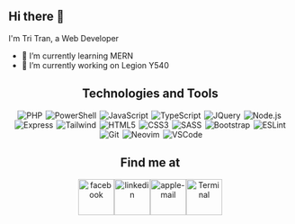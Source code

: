 ## Hi there 👋

I'm Tri Tran, a Web Developer

- 🌱 I’m currently learning MERN
- 🔭 I’m currently working on Legion Y540

<h2 align="center">Technologies and Tools</h2>

<div style="display: flex; justify-content: center; margin: 0 auto; flex-wrap: wrap;">
    <span style="margin-right: 3px;"><img src="https://img.shields.io/badge/PHP-282C34?logo=php&logoColor=777BB4" title="PHP" /></span>
    <span style="margin: 0 3px;"><img src="https://img.shields.io/badge/PowerShell-282C34?logo=powershell&logoColor=5391FE" title="PowerShell" /></span>
    <span style="margin: 0 3px;"><img src="https://img.shields.io/badge/JavaScript-282C34?logo=javascript&logoColor=F7DF1E" title="JavaScript" /></span>
    <span style="margin: 0 3px;"><img src="https://img.shields.io/badge/TypeScript-282C34?logo=typescript&logoColor=3178C6" title="TypeScript" /></span>
    <span style="margin: 0 3px;"><img src="https://img.shields.io/badge/JQuery-282C34?logo=jquery&logoColor=0769AD" title="JQuery" /></span>
    <span style="margin: 0 3px;"><img src="https://img.shields.io/badge/Node.js-282C34?logo=node.js&logoColor=00F200" title="Node.js" /></span>
    <span style="margin: 0 3px;"><img src="https://img.shields.io/badge/Express-282C34?logo=express&logoColor=FFFFFF" title="Express" /></span>
    <span style="margin: 0 3px;"><img src="https://img.shields.io/badge/Tailwind%20CSS-282C34?logo=tailwind-css&logoColor=38B2AC" title="Tailwind" /></span>
    <span style="margin: 0 3px;"><img src="https://img.shields.io/badge/HTML5-282C34?logo=html5&logoColor=E34F26" title="HTML5" /></span>
    <span style="margin: 0 3px;"><img src="https://img.shields.io/badge/CSS3-282C34?logo=css3&logoColor=1572B6" title="CSS3" /></span>
    <span style="margin: 0 3px;"><img src="https://img.shields.io/badge/Sass-282C34?logo=sass&logoColor=CC6699" title="SASS" /></span>
    <span style="margin: 0 3px;"><img src="https://img.shields.io/badge/Bootstrap-282C34?logo=bootstrap&logoColor=7952B3" title="Bootstrap" /></span>
    <span style="margin: 0 3px;"><img src="https://img.shields.io/badge/ESLint-282C34?logo=eslint&logoColor=4B32C3" title="ESLint" /></span>
    <span style="margin: 0 3px;"><img src="https://img.shields.io/badge/Git-282C34?logo=git&logoColor=F05032" title="Git" /></span>
    <span style="margin: 0 3px;"><img src="https://img.shields.io/badge/Neovim-282C34?logo=neovim&logoColor=57A143" title="Neovim" /></span>
    <span style="margin-left: 3px;"><img src="https://img.shields.io/badge/VS%20Code-282C34?logo=visual-studio-code&logoColor=007ACC" title="VSCode" /></span>
</div>

<h2 align="center">Find me at</h2>

<div style="display: flex; justify-content: center;" align="center">
    <a href="https://www.facebook.com/tri.tran.940" target="_blank" rel="noopener"><img width="64" height="64" src="https://img.icons8.com/nolan/64/1A6DFF/C822FF/facebook.png" alt="facebook" /></a>
    <a href="https://www.linkedin.com/in/tran-tri-851541108/" target="_blank" rel="noopener"><img width="64" height="64" src="https://img.icons8.com/nolan/64/1A6DFF/C822FF/linkedin.png" alt="linkedin" /></a>
    <a href="mailto:inpro2710@gmail.com" target="_blank" rel="noopener"><img width="64" height="64" src="https://img.icons8.com/nolan/64/1A6DFF/C822FF/apple-mail.png" alt="apple-mail" /></a>
    <a href="https://minhtri2710.vercel.app/" target="_blank" rel="noopener"><img width="64" height="64" src="https://img.icons8.com/nolan/64/1A6DFF/C822FF/console.png" alt="Terminal" /></a>
</div>
